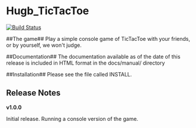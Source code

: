 # Hugb_TicTacToe
[![Build Status](https://travis-ci.org/smarties66/Hugb_TicTacToe.svg)](https://travis-ci.org/smarties66/Hugb_TicTacToe)

##The game##
Play a simple console game of TicTacToe with your friends, or by yourself, we won't judge.

##Documentation##
The documentation available as of the date of this release is included in HTML format in the docs/manual/ directory

##Installation##
Please see the file called INSTALL.

## Release Notes

**v1.0.0**

Initial release. Running a console version of the game.
